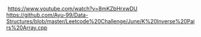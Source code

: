 ​
https://www.youtube.com/watch?v=8mKZbHrxwDU
​
https://github.com/Ayu-99/Data-Structures/blob/master/Leetcode%20Challenge/June/K%20Inverse%20Pairs%20Array.cpp